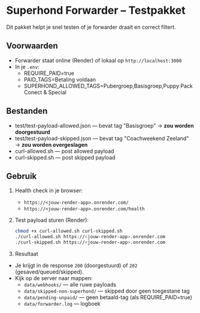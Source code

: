 # Superhond Forwarder – Testpakket

Dit pakket helpt je snel testen of je forwarder draait en correct filtert.

## Voorwaarden
- Forwarder staat online (Render) of lokaal op `http://localhost:3000`
- In je `.env`:
  - REQUIRE_PAID=true
  - PAID_TAGS=Betaling voldaan
  - SUPERHOND_ALLOWED_TAGS=Pubergroep,Basisgroep,Puppy Pack Conect & Special

## Bestanden
- test/test-payload-allowed.json — bevat tag "Basisgroep" → **zou worden doorgestuurd**
- test/test-payload-skipped.json — bevat tag "Coachweekend Zeeland" → **zou worden overgeslagen**
- curl-allowed.sh — post allowed payload
- curl-skipped.sh — post skipped payload

## Gebruik
1) Health check in je browser:
   - `https://<jouw-render-app>.onrender.com/`
   - `https://<jouw-render-app>.onrender.com/health`

2) Test payload sturen (Render):
   ```sh
   chmod +x curl-allowed.sh curl-skipped.sh
   ./curl-allowed.sh https://<jouw-render-app>.onrender.com
   ./curl-skipped.sh https://<jouw-render-app>.onrender.com
   ```

3) Resultaat
- Je krijgt in de response `200` (doorgestuurd) of `202` (gesaved/queued/skipped).
- Kijk op de server naar mappen:
  - `data/webhooks/` — alle ruwe payloads
  - `data/skipped-non-superhond/` — skipped door geen toegestane tag
  - `data/pending-unpaid/` — geen betaald-tag (als REQUIRE_PAID=true)
  - `data/forwarder.log` — logboek
